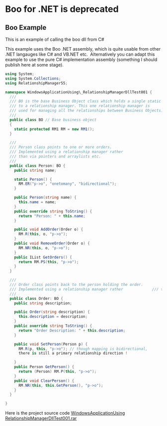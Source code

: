 # Boo for .NET is deprecated

## Boo Example

This is an example of calling the boo dll from C#

This example uses the Boo .NET assembly, which is quite usable from other .NET langauges like C# and VB.NET etc.  Alternatively you can adapt this example to use the pure C# implementation assembly (something I should publish here at some stage).

```c#
using System;
using System.Collections;
using RelationshipManager55;

namespace WindowsApplicationUsing\_RelationshipManagerDllTest001 {
  ///   
  /// BO is the base Business Object class which holds a single static reference  
  /// to a relationship manager. This one relationship manager is  
  /// used for managing all the relationships between Business Objects.  
  ///   
  public class BO // Base business object  
  {
    static protected RM1 RM = new RM1();
  }

  ///   
  /// Person class points to one or more orders.  
  /// Implemented using a relationship manager rather   
  /// than via pointers and arraylists etc.  
  ///   
  public class Person: BO {
    public string name;

    static Person() {
      RM.ER("p->o", "onetomany", "bidirectional");
    }

    public Person(string name) {
      this.name = name;
    }
    public override string ToString() {
      return "Person: " + this.name;
    }

    public void AddOrder(Order o) {
      RM.R(this, o, "p->o");
    }
    public void RemoveOrder(Order o) {
      RM.NR(this, o, "p->o");
    }
    public IList GetOrders() {
      return RM.PS(this, "p->o");
    }
  }

  ///   
  /// Order class points back to the person holding the order.  
  /// Implemented using a relationship manager rather             /// than via pointers and arraylists etc.  
  ///   
  public class Order: BO {
    public string description;

    public Order(string description) {
      this.description = description;
    }
    public override string ToString() {
      return "Order Description: " + this.description;
    }

    public void SetPerson(Person p) {
      RM.R(p, this, "p->o"); // though mapping is bidirectional,  
      there is still a primary relationship direction !

    }
    public Person GetPerson() {
      return (Person) RM.P(this, "p->o");
    }
    public void ClearPerson() {
      RM.NR(this, this.GetPerson(), "p->o");
    }
  }

}
```

Here is the project source code [WindowsApplicationUsing RelationshipManagerDllTest001.rar](http://www.atug.com/downloads/RmBooNet/WindowsApplicationUsing%20RelationshipManagerDllTest001.rar) 

